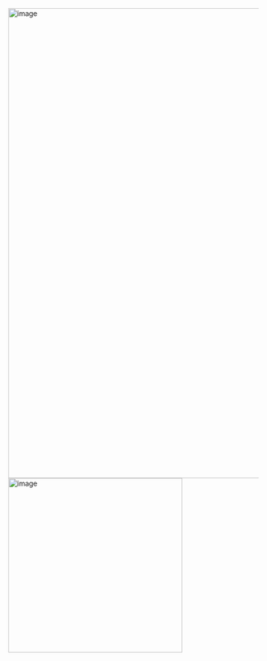 
<img width="943" alt="image" src="https://github.com/Padmashankari/myPortfolio/assets/125558024/d4dd87a7-49b3-48e6-bb36-a4def2724078">
<img width="350" alt="image" src="https://github.com/Padmashankari/myPortfolio/assets/125558024/340db795-2450-4fff-bad9-8242151d3f3f">
